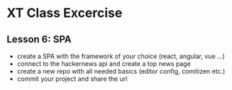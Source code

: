 # XT Class Excercise

## Lesson 6: SPA

* create a SPA with the framework of your choice (react, angular, vue ...)
* connect to the hackernews api and create a top news page
* create a new repo with all needed basics (editor config, comitizen etc.)
* commit your project and share the url